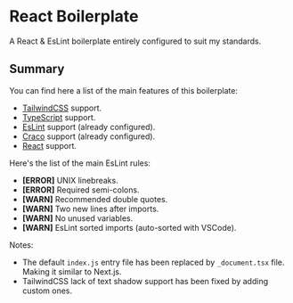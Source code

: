 # React Boilerplate
A React & EsLint boilerplate entirely configured to suit my standards.

Summary
-------
You can find here a list of the main features of this boilerplate:
- [TailwindCSS](https://tailwindcss.com/) support.
- [TypeScript](https://www.typescriptlang.org/) support.
- [EsLint](https://eslint.org/) support (already configured).
- [Craco](https://craco.js.org/) support (already configured).
- [React](https://reactjs.org/) support.

Here's the list of the main EsLint rules:
- **[ERROR]** UNIX linebreaks.
- **[ERROR]** Required semi-colons.
- **[WARN]** Recommended double quotes.
- **[WARN]** Two new lines after imports.
- **[WARN]** No unused variables.
- **[WARN]** EsLint sorted imports (auto-sorted with VSCode).

Notes:
- The default `index.js` entry file has been replaced by `_document.tsx` file. Making
it similar to Next.js.
- TailwindCSS lack of text shadow support has been fixed by adding custom ones.